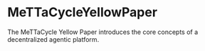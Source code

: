 # MeTTaCycleYellowPaper
The MeTTaCycle Yellow Paper introduces the core concepts of a decentralized agentic platform.
